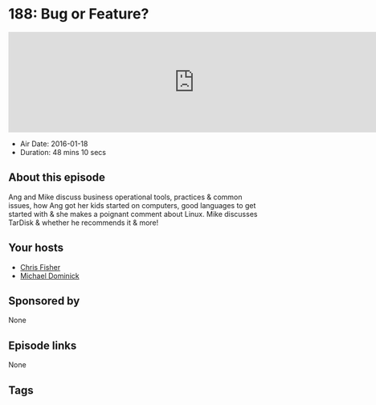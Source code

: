 # 188: Bug or Feature?

<iframe src="https://player.fireside.fm/v2/MLf2ZzhC+e2uB6rrb?theme=dark" width="740" height="200" frameborder="0" scrolling="no"></iframe>

* Air Date: 2016-01-18
* Duration: 48 mins 10 secs

## About this episode

Ang and Mike discuss business operational tools, practices & common issues, how Ang got her kids started on computers, good languages to get started with & she makes a poignant comment about Linux. Mike discusses TarDisk & whether he recommends it & more!

## Your hosts
* [Chris Fisher](https://coder.show/hosts/chrislas)
* [Michael Dominick](https://coder.show/hosts/michael)

## Sponsored by

None



## Episode links

None



## Tags

